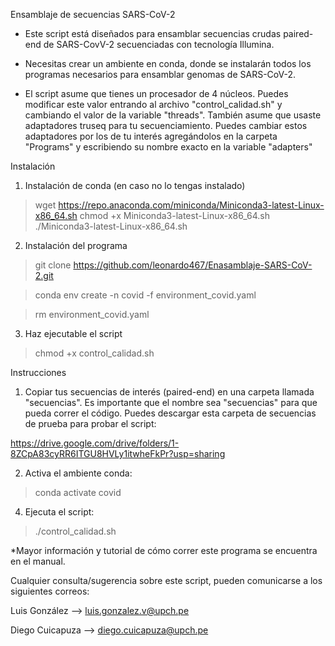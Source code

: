 Ensamblaje de secuencias SARS-CoV-2

- Este script está diseñados para ensamblar secuencias crudas paired-end de SARS-CovV-2 secuenciadas con tecnología Illumina.

- Necesitas crear un ambiente en conda, donde se instalarán todos los programas necesarios para ensamblar genomas de SARS-CoV-2. 

- El script asume que tienes un procesador de 4 núcleos. Puedes modificar este valor entrando al archivo "control_calidad.sh" y cambiando el valor de la variable "threads". También asume que usaste adaptadores truseq para tu secuenciamiento. Puedes cambiar estos adaptadores por los de tu interés agregándolos en la carpeta "Programs" y escribiendo su nombre exacto en la variable "adapters"

Instalación

1. Instalación de conda (en caso no lo tengas instalado)

> wget https://repo.anaconda.com/miniconda/Miniconda3-latest-Linux-x86_64.sh
> chmod +x Miniconda3-latest-Linux-x86_64.sh
> ./Miniconda3-latest-Linux-x86_64.sh

2. Instalación del programa

> git clone https://github.com/leonardo467/Enasamblaje-SARS-CoV-2.git

> conda env create -n covid -f environment_covid.yaml

> rm environment_covid.yaml

3. Haz ejecutable el script

> chmod +x control_calidad.sh

Instrucciones

1. Copiar tus secuencias de interés (paired-end) en una carpeta llamada "secuencias". Es importante que el nombre sea "secuencias" para que pueda correr el código. Puedes descargar esta carpeta de secuencias de prueba para probar el script:

https://drive.google.com/drive/folders/1-8ZCpA83cyRR6ITGU8HVLy1itwheFkPr?usp=sharing

2. Activa el ambiente conda:

> conda activate covid

4. Ejecuta el script: 

> ./control_calidad.sh

*Mayor información y tutorial de cómo correr este programa se encuentra en el manual. 

Cualquier consulta/sugerencia sobre este script, pueden comunicarse a los siguientes correos:

Luis González --> luis.gonzalez.v@upch.pe

Diego Cuicapuza --> diego.cuicapuza@upch.pe

